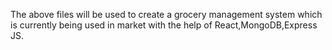 The above files will be used to create a grocery management system which is currently being used in market with the help of React,MongoDB,Express JS.
